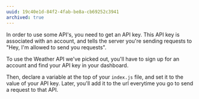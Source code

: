 ```yaml
---
uuid: 19c40e1d-84f2-4fab-be8a-cb69252c3941
archived: true
---
```



In order to use some API's, you need to get an API key. This API key is associated with an account, and tells the server you're sending requests to "Hey, I'm allowed to send you requests".

To use the Weather API we've picked out, you'll have to sign up for an account and find your API key in your dashboard.


<!-- Add gif for this -->


Then, declare a variable at the top of your `index.js` file, and set it to the value of your API key.
Later, you'll add it to the url everytime you go to send a request to that API.
